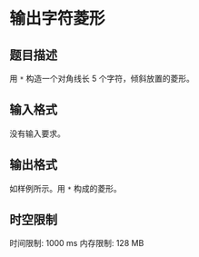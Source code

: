 # 输出字符菱形

## 题目描述

用 `*` 构造一个对角线长 $5$ 个字符，倾斜放置的菱形。

## 输入格式

没有输入要求。

## 输出格式

如样例所示。用 `*` 构成的菱形。

## 时空限制

时间限制: 1000 ms
内存限制: 128 MB
